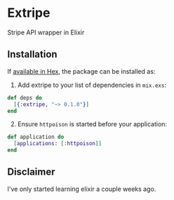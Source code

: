 # Extripe

Stripe API wrapper in Elixir

## Installation

If [available in Hex](https://hex.pm/docs/publish), the package can be installed as:

  1. Add extripe to your list of dependencies in `mix.exs`:

```elixir
def deps do
  [{:extripe, "~> 0.1.0"}]
end
```

  2. Ensure `httpoison` is started before your application:

```elixir
def application do
  [applications: [:httpoison]]
end
```

## Disclaimer

I've only started learning elixir a couple weeks ago.
